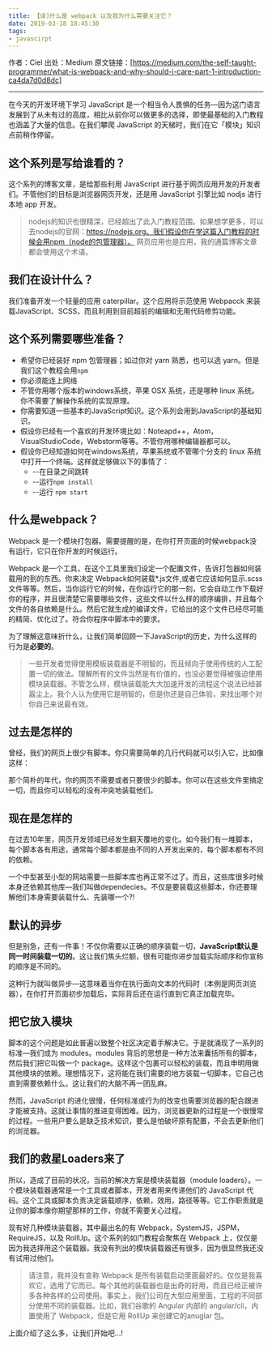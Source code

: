 ```yaml
---
title: 【译]什么是 webpack 以及我为什么需要关注它？
date: 2019-03-18 18:45:30
tags:
- javascirpt
---
```


作者：Ciel
出处：Medium
原文链接：[https://medium.com/the-self-taught-programmer/what-is-webpack-and-why-should-i-care-part-1-introduction-ca4da7d0d8dc]
***
在今天的开发环境下学习 JavaScript 是一个相当令人畏惧的任务—因为这门语言发展到了从未有过的高度，相比从前你可以做更多的选择，即使最基础的入门教程也涵盖了大量的信息。在我们攀爬 JavaScript 的天梯时，我们在它「模块」知识点前稍作停留。

## 这个系列是写给谁看的？
这个系列的博客文章，是给那些利用 JavaScript 进行基于网页应用开发的开发者们。不管他们的目标是浏览器网页开发，还是用 JavaScript 引擎比如 nodjs 进行本地 app 开发。

> nodejs的知识也很精深，已经超出了此入门教程范围。如果想学更多，可以去nodejs的官网：https://nodejs.org。我们假设你在学这篇入门教程的时候会用npm（node的包管理器）。
> 网页应用也是应用，我的通篇博客文章都会使用这个术语。

## 我们在设计什么？
我们准备开发一个轻量的应用 caterpillar。这个应用将示范使用 Webpacck 来装载JavaScript、SCSS，而且利用到目前超前的编辑和无用代码修剪功能。

## 这个系列需要哪些准备？
  - 希望你已经装好 npm 包管理器；如过你对 yarn 熟悉，也可以选 yarn。但是我们这个教程会用`npm`
  - 你必须能连上网络
  - 不管你用哪个版本的windows系统，苹果 OSX 系统，还是哪种 linux 系统。你不需要了解操作系统的实现原理。
  - 你需要知道一些基本的JavaScript知识。这个系列会用到JavaScript的基础知识。
  - 假设你已经有一个喜欢的开发环境比如：Noteapd++，Atom，VisualStudioCode，Webstorm等等。不管你用哪种编辑器都可以。
  - 假设你已经知道如何在windows系统，苹果系统或不管哪个分支的 linux 系统中打开一个终端。这样就足够做以下的事情了：
  	- --在目录之间跳转
  	- --运行`npm install`
  	- --运行 `npm start`

## 什么是webpack？
Webpack 是一个模块打包器。需要提醒的是，在你打开页面的时候webpack没有运行，它只在你开发的时候运行。

Webpack 是一个工具，在这个工具里我们设定一个配置文件，告诉打包器如何装载用的到的东西。你来决定 Webpack如何装载*.js文件,或者它应该如何显示.scss文件等等。然后，当你运行它的时候，在你运行它的那一刻，它会自动工作下载好你的程序，并且很清楚它需要哪些文件，这些文件以什么样的顺序编排，并且每个文件的各自依赖是什么。然后它就生成的编译文件，它给出的这个文件已经尽可能的精简、优化过了。符合你程序中脚本中的要求。

为了理解这意味折什么，让我们简单回顾一下JavaScript的历史，为什么这样的行为是**必要的**。

> 一些开发者觉得使用模板装载器是不明智的，而且倾向于使用传统的人工配置一切的做法。理解所有的文件当然是有价值的，也没必要觉得被强迫使用模块装载器。不管怎么样，模块装载能大大加速开发的流程这个说法已经甚嚣尘上。我个人认为使用它是明智的，但是你还是自己体验，来找出哪个对你自己来说最有效。

## 过去是怎样的
曾经，我们的网页上很少有脚本。你只需要简单的几行代码就可以引入它，比如像这样：
<head>
   <script src="scripts.js" type="text/javascript"></script>
</head>

那个简朴的年代，你的网页不需要或者只要很少的脚本。你可以在这些文件里搞定一切，而且你可以轻松的没有冲突地装载他们。

## 现在是怎样的
在过去10年里，网页开发领域已经发生翻天覆地的变化。如今我们有一堆脚本，每个脚本各有用途，通常每个脚本都是由不同的人开发出来的，每个脚本都有不同的依赖。

一个中型甚至小型的网站需要一些脚本库也再正常不过了。而且，这些库很多时候本身还依赖其他库—我们叫做dependecies。不仅是要装载这些脚本，你还要理解他们本身需要装载什么、先装哪一个?!

## 默认的异步
但是别急，还有一件事！不仅你需要以正确的顺序装载一切，**JavaScript默认是同一时间装载一切的**。这让我们焦头烂额，很有可能你进步加载实际顺序和你宣称的顺序是不同的。

这种行为就叫做异步—这意味着当你在执行面向文本的代码时（本例是网页浏览器），在你打开页面初步加载后，实际背后还在运行直到它真正加载完毕。

## 把它放入模块
脚本的这个问题是如此普遍以致整个社区决定着手解决它。于是就涌现了一系列的标准—我们成为 modules。modules 背后的思想是一种方法来囊括所有的脚本，然后我们把它叫做一个 package。这样这个包裹可以轻松的装载，而且申明用做其他模块的依赖。理想情况下，这将能在我们需要的地方装载一切脚本，它自己也直到需要依赖什么。这让我们的大脑不再一团乱麻。

然而，JavaScript 的进化很慢，任何标准或行为的改变也需要浏览器的配合跟进才能被支持。这就让事情的推进变得困难。因为，浏览器更新的过程是一个很慢常的过程。一些用户要么是缺乏技术知识，要么是怕破坏原有配置，不会去更新他们的浏览器。

## 我们的救星Loaders来了
所以，造成了目前的状况，当前的解决方案是模块装载器（module loaders）。一个模块装载器通常是一个工具或者脚本，开发者用来传递他们的 JavaScript 代码。这个工具或脚本负责决定装载顺序，依赖，效用，路径等等。它工作职责就是让你的脚本像你期望那样的工作，你就不需要关心过程。

现有好几种模块装载器，其中最出名的有 Webpack，SystemJS，JSPM，RequireJS，以及 RollUp。这个系列的如门教程会聚焦在 Webpack 上，仅仅是因为我选择用这个装载器。我没有列出的模块装载器还有很多，因为很显然我还没有试用过他们。

>请注意，我并没有宣称 Webpack 是所有装载启动里面最好的。仅仅是我喜欢它，选用了它而已。每个其他的装载器也是出奇的好用，而且已经正被许多各种各样的公司使用。事实上，我们公司在大型应用里面，工程的不同部分使用不同的装载器。比如，我们谷歌的 Angular 内部的 angular/cli，内置使用了 Webpack，但是它用 RollUp 来创建它的anuglar 包。

上面介绍了这么多，让我们开始吧…!